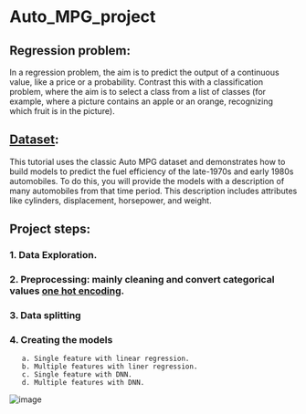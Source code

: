 # Auto_MPG_project

## Regression problem: 
In a regression problem, the aim is to predict the output of a continuous value, like a price or a probability. 
Contrast this with a classification problem, where the aim is to select a class from a list of classes (for example, where a picture contains an apple or an orange, recognizing which fruit is in the picture).

## [Dataset](https://archive.ics.uci.edu/ml/datasets/auto+mpg): 

This tutorial uses the classic Auto MPG dataset and demonstrates how to build models to predict the fuel efficiency of the late-1970s and early 1980s automobiles. To do this, you will provide the models with a description of many automobiles from that time period. 
This description includes attributes like cylinders, displacement, horsepower, and weight.

## Project steps:

### 1. Data Exploration.

### 2. Preprocessing: mainly cleaning and convert categorical values [one hot encoding](https://en.wikipedia.org/wiki/One-hot).
### 3. Data splitting
### 4. Creating the models
       a. Single feature with linear regression.
       b. Multiple features with liner regression.
       c. Single feature with DNN.
       d. Multiple features with DNN.
       
![image](imges/Seaborn_results.png)
